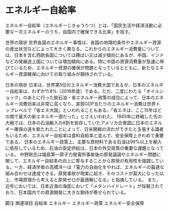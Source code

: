 # エネルギー自給率

エネルギー自給率（エネルギーじきゅうりつ）とは、「国民生活や経済活動に必要な一次エネルギーのうち、自国内で確保できる比率」を指す。

世界の現状
世界各国のエネルギー事情は、各国の地理的条件やエネルギー資源の産出状況などによって大きく異なる。これからのエネルギー消費量については、日本を含む西欧各国については横ばい又は減少傾向にあるが、中国、インドなどの発展途上国については増加傾向にある。特に中国の資源消費量が急速に伸びているため、エネルギー資源の確保が問題となっているとともに、新たなエネルギー資源確保に向けての取り組みが期待されている。

日本の現状
日本は、世界第5位のエネルギー消費大国であるが、日本のエネルギー自給率は、わずか11.8%（2018年度）である。ただ、二度にわたる「オイルショック」のあとに行った脱石油・省エネルギー政策の成功によって、日本のエネルギー消費効率は非常に高くなり、実質GDP当たりのエネルギー消費は世界トップレベルで「省エネ大国」といわれることもある。「省エネは、ここ15年ほどの間で最大の新エネルギー源だった」とさえいわれた。
1945年に終戦した先の大戦では、日本の石油輸入の8割を依存していたアメリカ合衆国に日本のエネルギー確保の道を断たれたことによって、日米開戦の流れができたと主張する識者もいるため、エネルギー自給率は食料自給率と並んで、安全保障上きわめて重要である。
日本のエネルギー政策上、主要な原材料である石油は99%以上を輸入に依存しているため、石油の安定供給は、日本の外交政策の重要な課題となっている。
中野剛志は福島第一原子力発電所事故後の原発議論やエネルギー問題に関して、エネルギー自給率の向上に寄与することから原発の有用性を強調している。一方、経済学者の高橋洋一は「電力の自由化をやれば、エネルギーの最適な組み合わせは達成できる。原発事故が現実に起き、そのコストが莫大になった以上、市場原理から考えると原発ゼロが最適解になる」と指摘している。
また、近年においては、日本近海の海底において「メタンハイドレート」が採掘されており、日本国内での資源開発に大きな期待が寄せられている。

脚注
関連項目
自給率
エネルギー
エネルギー政策
エネルギー安全保障
